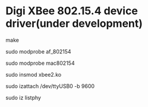 Digi XBee 802.15.4 device driver(under development)
========================

make

sudo modprobe af_802154

sudo modprobe mac802154

sudo insmod xbee2.ko

sudo izattach /dev/ttyUSB0 -b 9600

sudo iz listphy

